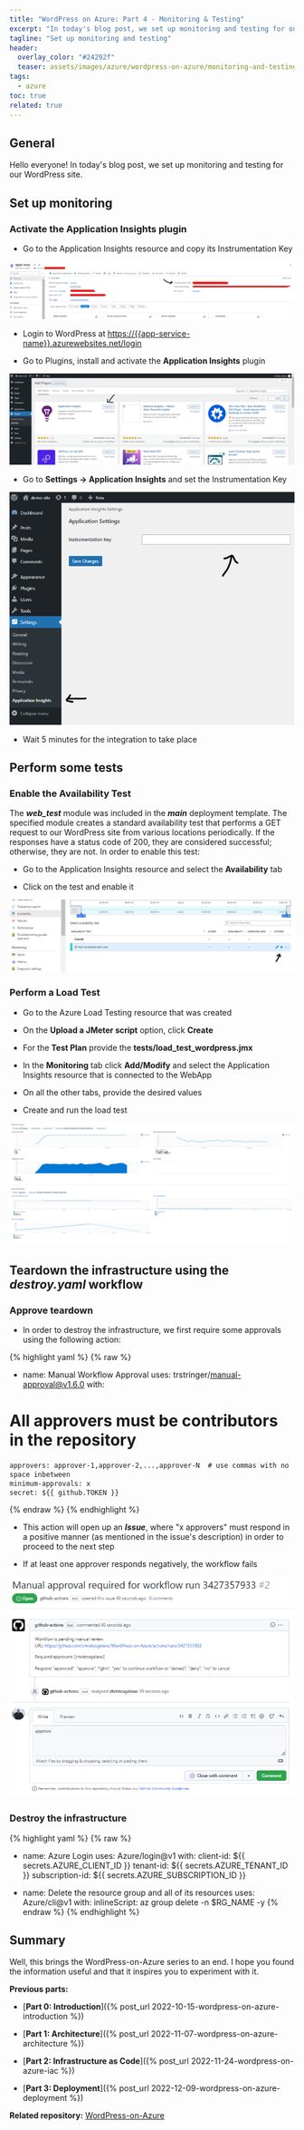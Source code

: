 ```yaml
---
title: "WordPress on Azure: Part 4 - Monitoring & Testing"
excerpt: "In today's blog post, we set up monitoring and testing for our WordPress site."
tagline: "Set up monitoring and testing"
header:
  overlay_color: "#24292f"
  teaser: assets/images/azure/wordpress-on-azure/monitoring-and-testing.jpg
tags:
  - azure
toc: true
related: true
---
```


## General

Hello everyone! In today's blog post, we set up monitoring and testing for our WordPress site.

## Set up monitoring

### Activate the Application Insights plugin

- Go to the Application Insights resource and copy its Instrumentation Key

![get-instrumentation-key](/assets/images/azure/wordpress-on-azure/get-instrumentation-key.png)

- Login to WordPress at <https://{{app-service-name}}.azurewebsites.net/login>

- Go to Plugins, install and activate the **Application Insights** plugin

![install-plugin](/assets/images/azure/wordpress-on-azure/install-plugin.png)

- Go to **Settings -> Application Insights** and set the Instrumentation Key

![set-instrumentation-key](/assets/images/azure/wordpress-on-azure/set-instrumentation-key.png)

- Wait 5 minutes for the integration to take place

## Perform some tests

### Enable the Availability Test

The ***web_test*** module was included in the ***main*** deployment template. The specified module creates a standard availability test that performs a GET request to our WordPress site from various locations periodically. If the responses have a status code of 200, they are considered successful; otherwise, they are not. In order to enable this test:

- Go to the Application Insights resource and select the **Availability** tab

- Click on the test and enable it

![enable-availability-test](/assets/images/azure/wordpress-on-azure/enable-availability-test.png)

### Perform a Load Test

- Go to the Azure Load Testing resource that was created

- On the **Upload a JMeter script** option, click **Create**

- For the **Test Plan** provide the **tests/load_test_wordpress.jmx**

- In the **Monitoring** tab click **Add/Modify** and select the Application Insights resource that is connected to the WebApp

- On all the other tabs, provide the desired values

- Create and run the load test

![load-test-results](/assets/images/azure/wordpress-on-azure/load-test-results.png)

## Teardown the infrastructure using the *destroy.yaml* workflow

### Approve teardown

- In order to destroy the infrastructure, we first require some approvals using the following action:

{% highlight yaml %}
{% raw %}

- name: Manual Workflow Approval
  uses: trstringer/manual-approval@v1.6.0
  with:

# All approvers must be contributors in the repository

    approvers: approver-1,approver-2,...,approver-N  # use commas with no space inbetween
    minimum-approvals: x
    secret: ${{ github.TOKEN }}
{% endraw %}
{% endhighlight %}

- This action will open up an ***Issue***, where "x approvers" must respond in a positive manner (as mentioned in the issue's description) in order to proceed to the next step

- If at least one approver responds negatively, the workflow fails

![approve-teardown](/assets/images/azure/wordpress-on-azure/approve-teardown.png)

### Destroy the infrastructure

{% highlight yaml %}
{% raw %}

- name: Azure Login
  uses: Azure/login@v1
  with:
    client-id: ${{ secrets.AZURE_CLIENT_ID }}
    tenant-id: ${{ secrets.AZURE_TENANT_ID }}
    subscription-id: ${{ secrets.AZURE_SUBSCRIPTION_ID }}

- name: Delete the resource group and all of its resources
  uses: Azure/cli@v1
  with:
    inlineScript: az group delete -n $RG_NAME -y
{% endraw %}
{% endhighlight %}

## Summary

Well, this brings the WordPress-on-Azure series to an end. I hope you found the information useful and that it inspires you to experiment with it.

**Previous parts:**

- [**Part 0: Introduction**]({% post_url 2022-10-15-wordpress-on-azure-introduction %})

- [**Part 1: Architecture**]({% post_url 2022-11-07-wordpress-on-azure-architecture %})

- [**Part 2: Infrastructure as Code**]({% post_url 2022-11-24-wordpress-on-azure-iac %})

- [**Part 3: Deployment**]({% post_url 2022-12-09-wordpress-on-azure-deployment %})

**Related repository:** [WordPress-on-Azure](https://github.com/christosgalano/WordPress-on-Azure)
